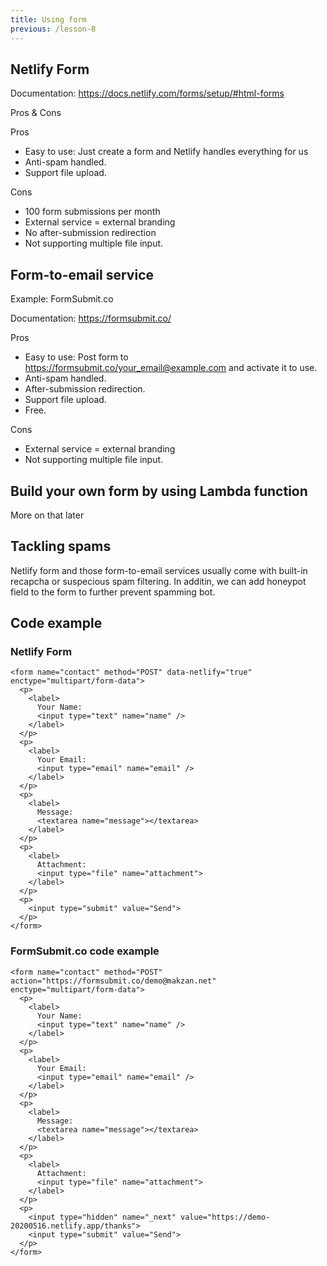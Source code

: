 ```yaml
---
title: Using form
previous: /lesson-8
---
```


## Netlify Form


Documentation: https://docs.netlify.com/forms/setup/#html-forms

Pros & Cons

Pros

- Easy to use: Just create a form and Netlify handles everything for us
- Anti-spam handled.
- Support file upload.

Cons

- 100 form submissions per month
- External service = external branding
- No after-submission redirection
- Not supporting multiple file input.


## Form-to-email service

Example: FormSubmit.co

Documentation: https://formsubmit.co/

Pros

- Easy to use: Post form to https://formsubmit.co/your_email@example.com and activate it to use.
- Anti-spam handled.
- After-submission redirection.
- Support file upload.
- Free.

Cons

- External service = external branding
- Not supporting multiple file input.




## Build your own form by using Lambda function

More on that later


## Tackling spams

Netlify form and those form-to-email services usually come with built-in recapcha or suspecious spam filtering. In additin, we can add honeypot field to the form to further prevent spamming bot.




## Code example

### Netlify Form

```lang-html
<form name="contact" method="POST" data-netlify="true" enctype="multipart/form-data">
  <p>
    <label>
      Your Name:
      <input type="text" name="name" />
    </label>
  </p>
  <p>
    <label>
      Your Email:
      <input type="email" name="email" />
    </label>
  </p>
  <p>
    <label>
      Message:
      <textarea name="message"></textarea>
    </label>
  </p>
  <p>
    <label>
      Attachment:
      <input type="file" name="attachment">
    </label>
  </p>
  <p>
    <input type="submit" value="Send">
  </p>
</form>
```


### FormSubmit.co code example

```lang-html
<form name="contact" method="POST" action="https://formsubmit.co/demo@makzan.net" enctype="multipart/form-data">
  <p>
    <label>
      Your Name:
      <input type="text" name="name" />
    </label>
  </p>
  <p>
    <label>
      Your Email:
      <input type="email" name="email" />
    </label>
  </p>
  <p>
    <label>
      Message:
      <textarea name="message"></textarea>
    </label>
  </p>
  <p>
    <label>
      Attachment:
      <input type="file" name="attachment">
    </label>
  </p>
  <p>
    <input type="hidden" name="_next" value="https://demo-20200516.netlify.app/thanks">
    <input type="submit" value="Send">
  </p>
</form>
```